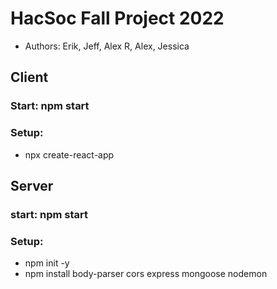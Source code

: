 # HacSoc Fall Project 2022
* Authors: Erik, Jeff, Alex R, Alex, Jessica


## Client
### Start: npm start
### Setup:
* npx create-react-app


## Server
### start: npm start
### Setup:
* npm init -y
* npm install body-parser cors express mongoose nodemon